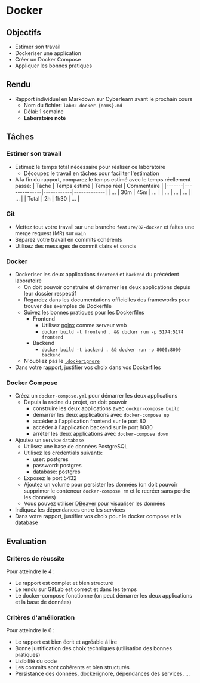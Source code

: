 # Docker

## Objectifs

- Estimer son travail
- Dockeriser une application
- Créer un Docker Compose
- Appliquer les bonnes pratiques

## Rendu

- Rapport individuel en Markdown sur Cyberlearn avant le prochain cours
  - Nom du fichier: `lab02-docker-{noms}.md`
  - Délai: 1 semaine
  - **Laboratoire noté**

## Tâches

### Estimer son travail

- Estimez le temps total nécessaire pour réaliser ce laboratoire
  - Découpez le travail en tâches pour faciliter l'estimation
- A la fin du rapport, comparez le temps estimé avec le temps réellement passé:
  | Tâche | Temps estimé | Temps réel | Commentaire |
  |-------|--------------|------------|-------------|
  | ... | 30m | 45m | ... |
  | ... | ... | ... | ... |
  | Total | 2h | 1h30 | ... |

### Git

- Mettez tout votre travail sur une branche `feature/02-docker` et faites une merge request (MR) sur `main`
- Séparez votre travail en commits cohérents
- Utilisez des messages de commit clairs et concis

### Docker

- Dockeriser les deux applications `frontend` et `backend` du précédent laboratoire
  - On doit pouvoir construire et démarrer les deux applications depuis leur dossier respectif
  - Regardez dans les documentations officielles des frameworks pour trouver des exemples de Dockerfile
  - Suivez les bonnes pratiques pour les Dockerfiles
    - Frontend
      - Utilisez [nginx](https://nginx.org/) comme serveur web
      - `docker build -t frontend . && docker run -p 5174:5174 frontend`
    - Backend
      - `docker build -t backend . && docker run -p 8000:8000 backend`
  - N'oubliez pas le [`.dockerignore`](https://docs.docker.com/engine/reference/builder/#dockerignore-file)
- Dans votre rapport, justifier vos choix dans vos Dockerfiles

### Docker Compose

- Créez un `docker-compose.yml` pour démarrer les deux applications
  - Depuis la racine du projet, on doit pouvoir
    - construire les deux applications avec `docker-compose build`
    - démarrer les deux applications avec `docker-compose up`
    - accéder à l'application frontend sur le port 80
    - accéder à l'application backend sur le port 8080
    - arrêter les deux applications avec `docker-compose down`
- Ajoutez un service `database`
  - Utilisez une base de données PostgreSQL
  - Utilisez les crédentials suivants:
    - user: postgres
    - password: postgres
    - database: postgres
  - Exposez le port 5432
  - Ajoutez un volume pour persister les données (on doit pouvoir supprimer le conteneur `docker-compose rm` et le recréer sans perdre les données)
  - Vous pouvez utiliser [DBeaver](https://dbeaver.io/) pour visualiser les données
- Indiquez les dépendances entre les services
- Dans votre rapport, justifier vos choix pour le docker compose et la database

## Evaluation

### Critères de réussite

Pour atteindre le 4 :

- Le rapport est complet et bien structuré
- Le rendu sur GitLab est correct et dans les temps
- Le docker-compose fonctionne (on peut démarrer les deux applications et la base de données)

### Critères d'amélioration

Pour atteindre le 6 :

- Le rapport est bien écrit et agréable à lire
- Bonne justification des choix techniques (utilisation des bonnes pratiques)
- Lisibilité du code
- Les commits sont cohérents et bien structurés
- Persistance des données, dockerignore, dépendances des services, ...
